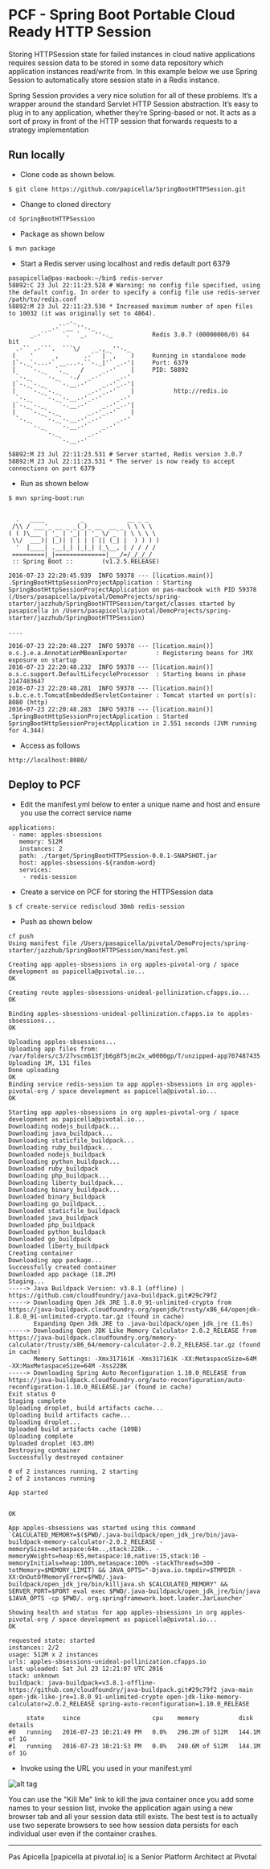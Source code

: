 <h1> PCF - Spring Boot Portable Cloud Ready HTTP Session </h1>

Storing HTTPSession state for failed instances in cloud native applications requires session data to be stored 
in some data repository which application instances read/write from. In this example below we use Spring Session
to automatically store session state in a Redis instance. 

Spring Session provides a very nice solution for all of these problems. It’s a wrapper around the standard 
Servlet HTTP Session abstraction. It’s easy to plug in to any application, whether they’re Spring-based or not. 
It acts as a sort of proxy in front of the HTTP session that forwards requests to a strategy implementation

<h2>Run locally</h2> 

- Clone code as shown below.

```
$ git clone https://github.com/papicella/SpringBootHTTPSession.git
```

- Change to cloned directory

```
cd SpringBootHTTPSession
```

- Package as shown below

```
$ mvn package
```

- Start a Redis server using localhost and redis default port 6379

```
pasapicella@pas-macbook:~/bin$ redis-server
58892:C 23 Jul 22:11:23.528 # Warning: no config file specified, using the default config. In order to specify a config file use redis-server /path/to/redis.conf
58892:M 23 Jul 22:11:23.530 * Increased maximum number of open files to 10032 (it was originally set to 4864).
                _._
           _.-``__ ''-._
      _.-``    `.  `_.  ''-._           Redis 3.0.7 (00000000/0) 64 bit
  .-`` .-```.  ```\/    _.,_ ''-._
 (    '      ,       .-`  | `,    )     Running in standalone mode
 |`-._`-...-` __...-.``-._|'` _.-'|     Port: 6379
 |    `-._   `._    /     _.-'    |     PID: 58892
  `-._    `-._  `-./  _.-'    _.-'
 |`-._`-._    `-.__.-'    _.-'_.-'|
 |    `-._`-._        _.-'_.-'    |           http://redis.io
  `-._    `-._`-.__.-'_.-'    _.-'
 |`-._`-._    `-.__.-'    _.-'_.-'|
 |    `-._`-._        _.-'_.-'    |
  `-._    `-._`-.__.-'_.-'    _.-'
      `-._    `-.__.-'    _.-'
          `-._        _.-'
              `-.__.-'

58892:M 23 Jul 22:11:23.531 # Server started, Redis version 3.0.7
58892:M 23 Jul 22:11:23.531 * The server is now ready to accept connections on port 6379

```

- Run as shown below

```
$ mvn spring-boot:run


  .   ____          _            __ _ _
 /\\ / ___'_ __ _ _(_)_ __  __ _ \ \ \ \
( ( )\___ | '_ | '_| | '_ \/ _` | \ \ \ \
 \\/  ___)| |_)| | | | | || (_| |  ) ) ) )
  '  |____| .__|_| |_|_| |_\__, | / / / /
 =========|_|==============|___/=/_/_/_/
 :: Spring Boot ::        (v1.2.5.RELEASE)

2016-07-23 22:20:45.939  INFO 59378 --- [lication.main()] .SpringBootHttpSessionProjectApplication : Starting SpringBootHttpSessionProjectApplication on pas-macbook with PID 59378 (/Users/pasapicella/pivotal/DemoProjects/spring-starter/jazzhub/SpringBootHTTPSession/target/classes started by pasapicella in /Users/pasapicella/pivotal/DemoProjects/spring-starter/jazzhub/SpringBootHTTPSession)

.... 

2016-07-23 22:20:48.227  INFO 59378 --- [lication.main()] o.s.j.e.a.AnnotationMBeanExporter        : Registering beans for JMX exposure on startup
2016-07-23 22:20:48.232  INFO 59378 --- [lication.main()] o.s.c.support.DefaultLifecycleProcessor  : Starting beans in phase 2147483647
2016-07-23 22:20:48.281  INFO 59378 --- [lication.main()] s.b.c.e.t.TomcatEmbeddedServletContainer : Tomcat started on port(s): 8080 (http)
2016-07-23 22:20:48.283  INFO 59378 --- [lication.main()] .SpringBootHttpSessionProjectApplication : Started SpringBootHttpSessionProjectApplication in 2.551 seconds (JVM running for 4.344)

```

- Access as follows

```
http://localhost:8080/
```

<h2> Deploy to PCF </h2>

- Edit the manifest.yml below to enter a unique name and host and ensure you use the correct service name

```
applications:
 - name: apples-sbsessions
   memory: 512M
   instances: 2
   path: ./target/SpringBootHTTPSession-0.0.1-SNAPSHOT.jar
   host: apples-sbsessions-${random-word}
   services:
    - redis-session
```

- Create a service on PCF for storing the HTTPSession data

```
$ cf create-service rediscloud 30mb redis-session
```

- Push as shown below

```
cf push
Using manifest file /Users/pasapicella/pivotal/DemoProjects/spring-starter/jazzhub/SpringBootHTTPSession/manifest.yml

Creating app apples-sbsessions in org apples-pivotal-org / space development as papicella@pivotal.io...
OK

Creating route apples-sbsessions-unideal-pollinization.cfapps.io...
OK

Binding apples-sbsessions-unideal-pollinization.cfapps.io to apples-sbsessions...
OK

Uploading apples-sbsessions...
Uploading app files from: /var/folders/c3/27vscm613fjb6g8f5jmc2x_w0000gp/T/unzipped-app707487435
Uploading 1M, 131 files
Done uploading
OK
Binding service redis-session to app apples-sbsessions in org apples-pivotal-org / space development as papicella@pivotal.io...
OK

Starting app apples-sbsessions in org apples-pivotal-org / space development as papicella@pivotal.io...
Downloading nodejs_buildpack...
Downloading java_buildpack...
Downloading staticfile_buildpack...
Downloading ruby_buildpack...
Downloaded nodejs_buildpack
Downloading python_buildpack...
Downloaded ruby_buildpack
Downloading php_buildpack...
Downloading liberty_buildpack...
Downloading binary_buildpack...
Downloaded binary_buildpack
Downloading go_buildpack...
Downloaded staticfile_buildpack
Downloaded java_buildpack
Downloaded php_buildpack
Downloaded python_buildpack
Downloaded go_buildpack
Downloaded liberty_buildpack
Creating container
Downloading app package...
Successfully created container
Downloaded app package (18.2M)
Staging...
-----> Java Buildpack Version: v3.8.1 (offline) | https://github.com/cloudfoundry/java-buildpack.git#29c79f2
-----> Downloading Open Jdk JRE 1.8.0_91-unlimited-crypto from https://java-buildpack.cloudfoundry.org/openjdk/trusty/x86_64/openjdk-1.8.0_91-unlimited-crypto.tar.gz (found in cache)
       Expanding Open Jdk JRE to .java-buildpack/open_jdk_jre (1.0s)
-----> Downloading Open JDK Like Memory Calculator 2.0.2_RELEASE from https://java-buildpack.cloudfoundry.org/memory-calculator/trusty/x86_64/memory-calculator-2.0.2_RELEASE.tar.gz (found in cache)
       Memory Settings: -Xmx317161K -Xms317161K -XX:MetaspaceSize=64M -XX:MaxMetaspaceSize=64M -Xss228K
-----> Downloading Spring Auto Reconfiguration 1.10.0_RELEASE from https://java-buildpack.cloudfoundry.org/auto-reconfiguration/auto-reconfiguration-1.10.0_RELEASE.jar (found in cache)
Exit status 0
Staging complete
Uploading droplet, build artifacts cache...
Uploading build artifacts cache...
Uploading droplet...
Uploaded build artifacts cache (109B)
Uploading complete
Uploaded droplet (63.8M)
Destroying container
Successfully destroyed container

0 of 2 instances running, 2 starting
2 of 2 instances running

App started


OK

App apples-sbsessions was started using this command `CALCULATED_MEMORY=$($PWD/.java-buildpack/open_jdk_jre/bin/java-buildpack-memory-calculator-2.0.2_RELEASE -memorySizes=metaspace:64m..,stack:228k.. -memoryWeights=heap:65,metaspace:10,native:15,stack:10 -memoryInitials=heap:100%,metaspace:100% -stackThreads=300 -totMemory=$MEMORY_LIMIT) && JAVA_OPTS="-Djava.io.tmpdir=$TMPDIR -XX:OnOutOfMemoryError=$PWD/.java-buildpack/open_jdk_jre/bin/killjava.sh $CALCULATED_MEMORY" && SERVER_PORT=$PORT eval exec $PWD/.java-buildpack/open_jdk_jre/bin/java $JAVA_OPTS -cp $PWD/. org.springframework.boot.loader.JarLauncher`

Showing health and status for app apples-sbsessions in org apples-pivotal-org / space development as papicella@pivotal.io...
OK

requested state: started
instances: 2/2
usage: 512M x 2 instances
urls: apples-sbsessions-unideal-pollinization.cfapps.io
last uploaded: Sat Jul 23 12:21:07 UTC 2016
stack: unknown
buildpack: java-buildpack=v3.8.1-offline-https://github.com/cloudfoundry/java-buildpack.git#29c79f2 java-main open-jdk-like-jre=1.8.0_91-unlimited-crypto open-jdk-like-memory-calculator=2.0.2_RELEASE spring-auto-reconfiguration=1.10.0_RELEASE

     state     since                    cpu    memory           disk           details
#0   running   2016-07-23 10:21:49 PM   0.0%   296.2M of 512M   144.1M of 1G
#1   running   2016-07-23 10:21:53 PM   0.0%   240.6M of 512M   144.1M of 1G
```

- Invoke using the URL you used in your manifest.yml


![alt tag](https://dl.dropboxusercontent.com/u/15829935/platform-demos/images/piv-httpsession-springboot.png)

You can use the "Kill Me" link to kill the java container once you add some names to your session list, invoke the 
application again using a new browser tab and all your session data still exists. The best test is to actually 
use two seperate browsers to see how session data persists for each individual user even if the container crashes.

<hr />

Pas Apicella [papicella at pivotal.io] is a Senior Platform Architect at Pivotal






